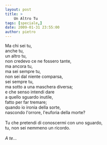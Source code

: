 ```yaml
---
layout: post
title: >
    Un Altro Tu
tags: [speciale,]
date: 2009-01-31 23:55:00
author: pietro
---
```

Ma chi sei tu,<br/>anche tu,<br/>un altro tu,<br/>non credevo ce ne fossero tante,<br/>ma ancora tu,<br/>ma sei sempre tu,<br/>non sei dal niente comparsa,<br/>sei sempre tu,<br/>ma sotto a una maschera diversa;<br/>e che senso intendi dare<br/>a quello sguardo inutile,<br/>fatto per far tremare;<br/>quando io ironia della sorte,<br/>nascondo l'orrore, l'euforia della morte?<br/><br/>Tu che pretendi di conoscermi con uno sguardo,<br/>tu, non sei nemmeno un ricordo.<br/><br/><span style="font-style: italic">A te...</span>
